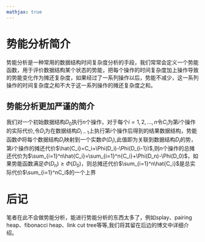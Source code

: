 ```yaml
---
mathjax: true
---
```


# 势能分析简介
 势能分析是一种常用的数据结构时间复杂度分析的手段，我们常常会定义一个势能函数，用于评价数据结构某个状态的势能，把每个操作的时间复杂度加上操作导致的势能变化作为摊还复杂度，如果经过了一系列操作以后，势能不减少，这一系列操作的时间复杂度之和不大于这一系列操作的摊还复杂度之和。

## 势能分析更加严谨的简介
 我们对一个初始数据结构$D_0$执行$n$个操作，对于每个$i=1,2,...,n$令$C_i$为第$i$个操作的实际代价,令$D_i$为在数据结构$D_{i-1}$上执行第$i$个操作后得到的结果数据结构，势能函数$\Phi$将每个数据结构$D_i$映射到一个实数$\Phi(D_i)$,此值即为关联到数据结构$D_i$的势，第$i$个操作的摊还代价$\hat{C_i}=C_i+\Phi(D_i)-\Phi(D_{i-1})$,则$n$个操作的总摊还代价为$\sum_{i=1}^n\hat{C_i}=\sum_{i=1}^n{C_i}+\Phi(D_n)-\Phi(D_0)$，如果势能函数满足$\Phi(D_n)\ge\Phi(D_0)$，则总摊还代价$\sum_{i=1}^n\hat{C_i}$是总实际代价$\sum_{i=1}^nC_i$的一个上界

# 后记
 笔者在此不会做势能分析，能进行势能分析的东西太多了，例如splay、pairing heap、fibonacci heap、link cut tree等等,我们将其留在后边的博文中详细介绍。

<!---more-->